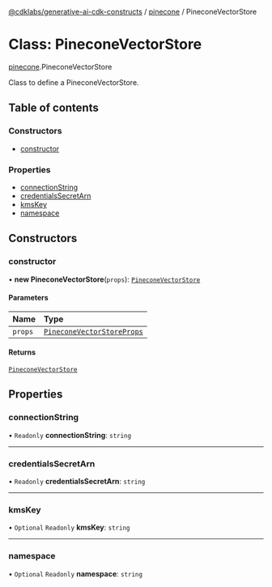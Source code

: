 [@cdklabs/generative-ai-cdk-constructs](../README.md) / [pinecone](../modules/pinecone.md) / PineconeVectorStore

# Class: PineconeVectorStore

[pinecone](../modules/pinecone.md).PineconeVectorStore

Class to define a PineconeVectorStore.

## Table of contents

### Constructors

- [constructor](pinecone.PineconeVectorStore.md#constructor)

### Properties

- [connectionString](pinecone.PineconeVectorStore.md#connectionstring)
- [credentialsSecretArn](pinecone.PineconeVectorStore.md#credentialssecretarn)
- [kmsKey](pinecone.PineconeVectorStore.md#kmskey)
- [namespace](pinecone.PineconeVectorStore.md#namespace)

## Constructors

### constructor

• **new PineconeVectorStore**(`props`): [`PineconeVectorStore`](pinecone.PineconeVectorStore.md)

#### Parameters

| Name | Type |
| :------ | :------ |
| `props` | [`PineconeVectorStoreProps`](../interfaces/pinecone.PineconeVectorStoreProps.md) |

#### Returns

[`PineconeVectorStore`](pinecone.PineconeVectorStore.md)

## Properties

### connectionString

• `Readonly` **connectionString**: `string`

___

### credentialsSecretArn

• `Readonly` **credentialsSecretArn**: `string`

___

### kmsKey

• `Optional` `Readonly` **kmsKey**: `string`

___

### namespace

• `Optional` `Readonly` **namespace**: `string`
